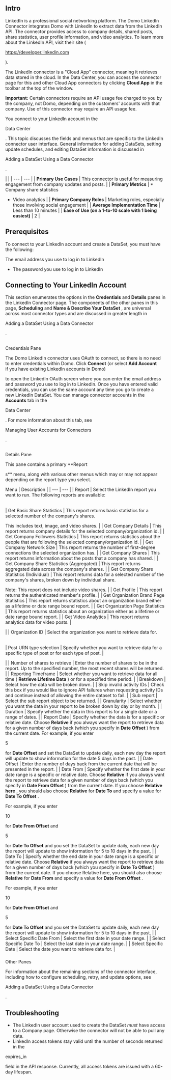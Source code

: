 

Intro
-------

LinkedIn is a professional social networking platform. The Domo LinkedIn Connector integrates Domo with LinkedIn to extract data from the LinkedIn API. The connector provides access to company details, shared posts, share statistics, user profile information, and video analytics. To learn more about the LinkedIn API, visit their site (

https://developer.linkedin.com

).


 The LinkedIn connector is a "Cloud App" connector, meaning it retrieves data stored in the cloud. In the Data Center, you can access the connector page for this and other Cloud App connectors by clicking
 **Cloud App**
 in the toolbar at the top of the window.


**Important:**
 Certain connectors require an API usage fee charged to you by the company, not Domo, depending on the customers' accounts with that company. Use of this connector may require an API usage fee.


 You connect to your LinkedIn account in the

Data Center

. This topic discusses the fields and menus that are specific to the LinkedIn connector user interface. General information for adding DataSets, setting update schedules, and editing DataSet information is discussed in

Adding a DataSet Using a Data Connector

.

  |  |
| --- | --- |
|
**Primary Use Cases**
 |
 This connector is useful for measuring engagement from company updates and posts.
  |
|
**Primary Metrics**
 | * Company share statistics
* Video analytics
 |
|
**Primary Company Roles**
 |
 Marketing roles, especially those involving social engagement
  |
|
**Average Implementation Time**
 |
 Less than 10 minutes
  |
|
**Ease of Use (on a 1-to-10 scale with 1 being easiest)**
 |
 2
  |

Prerequisites
---------------

To connect to your LinkedIn account and create a DataSet, you must have the following:

 The email address you use to log in to LinkedIn
* The password you use to log in to LinkedIn

Connecting to Your LinkedIn Account
-------------------------------------

This section enumerates the options in the
 **Credentials**
 and
 **Details**
 panes in the LinkedIn Connector page. The components of the other panes in this page,
 **Scheduling**
 and
 **Name & Describe Your DataSet**
 , are universal across most connector types and are discussed in greater length in

Adding a DataSet Using a Data Connector

.

##
 Credentials Pane

The Domo LinkedIn connector uses OAuth to connect, so there is no need to enter credentials within Domo. Click
 **Connect**
 (or select
 **Add Account**
 if you have existing LinkedIn accounts in Domo)


 to open the LinkedIn OAuth screen where you can enter the email address and password you use to log in to LinkedIn. Once you have entered valid credentials, you can use the same account any time you go to create a new LinkedIn DataSet. You can manage connector accounts in the
 **Accounts**
 tab in the

Data Center

. For more information about this tab, see

Managing User Accounts for Connectors

.

##
 Details Pane

This pane contains a primary
 **Report

s**
 menu, along with various other menus which may or may not appear depending on the report type you select.


 Menu
  |
 Description
  |
| --- | --- |
|
 Report
  |
 Select the LinkedIn report you want to run. The following reports are available:


|  |  |
| --- | --- |
|
 Get Basic Share Statistics
  |
 This report returns basic statistics for a selected number of the company's shares.

This includes text, image, and video shares.
  |
|
 Get Company Details
  |
 This report returns company details for the selected company/organization id.
  |
|
 Get Company Followers Statistics
  |
 This report returns statistics about the people that are following the selected company/organization id.
  |
|
 Get Company Network Size
  |
 This report returns the number of first-degree connections the selected organization has.
  |
|
 Get Company Shares
  |
 This report returns information about the posts that a company has shared.
  |
|
 Get Company Share Statistics (Aggregated)
  |
 This report returns aggregated data across the company's shares.
  |
|
 Get Company Share Statistics (Individual)
  |
 This report returns data for a selected number of the company's shares, broken down by individual share.

Note: This report does not include video shares.
  |
|
 Get Profile
  |
 This report returns the authenticated member's profile.
  |
|
 Get Organization Brand Page Statistics
  |
 This report returns statistics about an organization brand either as a lifetime or date range bound report.
  |
|
 Get Organization Page Statistics
  |
 This report returns statistics about an organization either as a lifetime or date range bound report.
  |
|
 Get Video Analytics
  |
 This report returns analytics data for video posts.
  |

|
|
 Organization ID
  |
 Select the organization you want to retrieve data for.


|  |  |
| --- | --- |
|
 Post URN type selection
  |
 Specify whether you want to retrieve data for a specific type of post or for each type of post.
  |

|
|
 Number of shares to retrieve
  |
 Enter the number of shares to be in the report. Up to the specified number, the most recent shares will be returned.
  |
|
 Reporting Timeframe
  |
 Select whether you want to retrieve data for all time (
 **Retrieve Lifetime Data**
 ) or for a specified time period.
  |
|
 Breakdown
  |
 Select how the data will be broken down.
  |
|
 Skip invalid activity IDs
  |
 Check this box if you would like to ignore API failures when requesting activity IDs and continue instead of allowing the entire dataset to fail.
  |
|
 Sub report
  |
 Select the sub report object to be returned.
  |
|
 Granularity
  |
 Select whether you want the data in your report to be broken down by day or by month.
  |
|
 Duration
  |
 Specify whether the data in this report is for a single date or a range of dates.
  |
|
 Report Date
  |
 Specify whether the data is for a specific or relative date. Choose
 **Relative**
 if you always want the report to retrieve data for a given number of days back (which you specify in
 **Date Offset**
 ) from the current date. For example, if you enter

5

for
 **Date Offset**
 and set the DataSet to update daily, each new day the report will update to show information for the date 5 days in the past.
  |
|
 Date Offset
  |
 Enter the number of days back from the current date that will be presented in the report.
  |
|
 Date From
  |
 Specify whether the first date in your date range is a specific or relative date. Choose
 **Relative**
 if you always want the report to retrieve data for a given number of days back (which you specify in
 **Date From Offset**
 ) from the current date. If you choose
 **Relative here**
 , you should also choose
 **Relative**
 for
 **Date To**
 and specify a value for
 **Date To Offset**
 .


 For example, if you enter

10

for
 **Date From Offset**
 and

5

for
 **Date To Offset**
 and you set the DataSet to update daily, each new day the report will update to show information for 5 to 10 days in the past.
  |
|
 Date To
  |
 Specify whether the end date in your date range is a specific or relative date. Choose
 **Relative**
 if you always want the report to retrieve data for a given number of days back (which you specify in
 **Date To Offset**
 ) from the current date. If you choose Relative here, you should also choose
 **Relative**
 for
 **Date From**
 and specify a value for
 **Date From Offset**
 .


 For example, if you enter

10

for
 **Date From Offset**
 and

5

for
 **Date To Offset**
 and you set the DataSet to update daily, each new day the report will update to show information for 5 to 10 days in the past.
  |
|
 Select Specific Date From
  |
 Select the first date in your date range.
  |
|
 Select Specific Date To
  |
 Select the last date in your date range.
  |
|
 Select Specific Date
  |
 Select the date you want to retrieve data for.
  |


###
 Other Panes

For information about the remaining sections of the connector interface, including how to configure scheduling, retry, and update options, see

Adding a DataSet Using a Data Connector

.


 Troubleshooting
-----------------


* The LinkedIn user account used to create the DataSet
 *must*
 have access to a Company page. Otherwise the connector will not be able to pull any data.
* LinkedIn access tokens stay valid until the number of seconds returned in the

expires\_in

field in the API response. Currently, all access tokens are issued with a 60-day lifespan.


